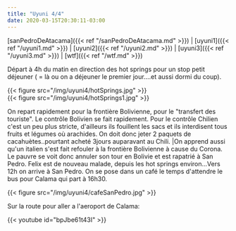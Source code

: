 ```yaml
---
title: "Uyuni 4/4"
date: 2020-03-15T20:30:11-03:00
---
```


[sanPedroDeAtacama]({{< ref "/sanPedroDeAtacama.md" >}}) |
[uyuni1]({{< ref "/uyuni1.md" >}}) |
[uyuni2]({{< ref "/uyuni2.md" >}}) |
[uyuni3]({{< ref "/uyuni3.md" >}}) |
[wtf]({{< ref "/wtf.md" >}})

Départ à 4h du matin en direction des hot springs pour un stop petit déjeuner ( = là ou on a déjeuner le premier jour....et aussi dormi du coup).

{{< figure src="/img/uyuni4/hotSprings.jpg" >}}  
{{< figure src="/img/uyuni4/hotSprings1.jpg" >}}

On repart rapidement pour la frontière Bolivienne, pour le "transfert des touriste". 
Le contrôle Bolivien se fait rapidement. 
Pour le contrôle Chilien c'est un peu plus stricte, d'ailleurs ils fouillent les sacs et ils interdisent tous fruits et légumes où arachides. On doit donc jeter 2 paquets de cacahuètes..pourtant acheté 3jours auparavant au Chili. |On apprend aussi qu'un italien s'est fait refouler à la frontière Bolivienne à cause du Corona. Le pauvre se voit donc annuler son tour en Bolivie et est rapatrié à San Pedro. 
Felix est de nouveau malade, depuis les hot springs environ...Vers 12h on arrive à San Pedro. On se pose dans un café le temps d'attendre le bus pour Calama qui part à 16h30. 

{{< figure src="/img/uyuni4/cafeSanPedro.jpg" >}}  

Sur la route pour aller a l'aeroport de Calama:

{{< youtube id="bpJbe61t43I" >}}





